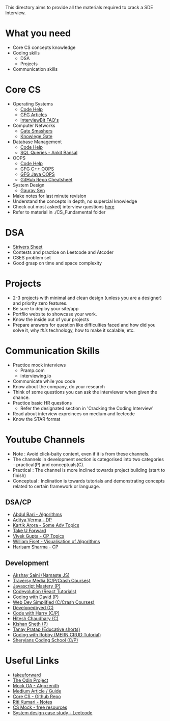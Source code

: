 This directory aims to provide all the materials required to crack a SDE Interview. 

# What you need
- Core CS concepts knowledge
- Coding skills
    - DSA
    - Projects
- Communication skills

# Core CS
- Operating Systems
    - [Code Help](https://www.youtube.com/playlist?list=PLDzeHZWIZsTr3nwuTegHLa2qlI81QweYG)
    - [GFG Articles](https://www.geeksforgeeks.org/operating-systems/)
    - [InterviewBit FAQ's](https://www.interviewbit.com/operating-system-interview-questions/)
- Computer Networks
   - [Gate Smashers](https://www.youtube.com/playlist?list=PLxCzCOWd7aiGFBD2-2joCpWOLUrDLvVV_)
   - [Knowlege Gate](https://www.youtube.com/playlist?list=PLmXKhU9FNesSjFbXSZGF8JF_4LVwwofCd)
- Database Management
  - [Code Help](https://www.youtube.com/playlist?list=PLDzeHZWIZsTpukecmA2p5rhHM14bl2dHU)
  - [SQL Queries - Ankit Bansal](https://www.youtube.com/@ankitbansal6/playlists)
- OOPS
  - [Code Help](https://www.youtube.com/playlist?list=PLDzeHZWIZsTqouGFa8IyE8K-5hbtAppCC)
  - [GFG C++ OOPS](https://www.geeksforgeeks.org/object-oriented-programming-in-cpp/?ref=shm)
  - [GFG Java OOPS](https://www.geeksforgeeks.org/object-oriented-programming-oops-concept-in-java/)
  - [GitHub Repo Cheatsheet](https://github.com/vineethm1627/OOP)
- System Design
  - [Gaurav Sen](https://www.youtube.com/playlist?list=PLMCXHnjXnTnvo6alSjVkgxV-VH6EPyvoX)
- Make notes for last minute revision
- Understand the concepts in depth, no supercial knowledge
- Check out most asked] interview questions [here](https://takeuforward.org/interviews/must-do-questions-for-dbms-cn-os-interviews-sde-core-sheet/)
- Refer to material in ./CS_Fundamental folder


# DSA
- [Strivers Sheet](https://takeuforward.org/interviews/strivers-sde-sheet-top-coding-interview-problems/)
- Contests and practice on Leetcode and Atcoder
- CSES problem set
- Good grasp on time and space complexity
  
# Projects
- 2-3 projects with minimal and clean design (unless you are a designer) and priority zero features.
- Be sure to deploy your site/app
- Portflio website to showcase your work.
- Know the inside out of your projects
- Prepare answers for question like difficulties faced and how did you solve it, why _this_ technology, how to make it scalable, etc.

# Communication Skills
- Practice mock interviews
    - Pramp.com
    - interviewing.io
- Communicate while you code
- Know about the company, do your research
- Think of some questions you can ask the interviewer when given the chance.
- Practice basic HR questions
    - Refer the designated section in 'Cracking the Coding Interview'
- Read about interview expreinces on medium and leetcode
- Know the STAR format

# Youtube Channels
- Note : Avoid click-baity content, even if it is from these channels.
-  The channels in development section is categorised into two categories - practical(P) and conceptuals(C).
- Practical : The channel is more inclined towards project building (start to finish)
- Conceptual : Inclination is towards tutorials and demonstrating concepts related to certain framework or language.
## DSA/CP
- [Abdul Bari - Algorithms](https://www.youtube.com/@abdul_bari)
- [Aditya Verma - DP](https://www.youtube.com/@TheAdityaVerma)
- [Kartik Arora - Some Adv Topics](https://www.youtube.com/@AlgosWithKartik/playlists)
- [Take U Forward](https://www.youtube.com/@takeUforward)
- [Vivek Gupta - CP Topics](https://www.youtube.com/@vivekgupta3484)
- [William Fiset - Visualisation of Algorithms](https://www.youtube.com/@WilliamFiset-videos/playlists)
- [Harisam Sharma - CP](https://www.youtube.com/@Harisamsharma)
## Development
- [Akshay Saini (Namaste JS)](https://www.youtube.com/@akshaymarch7)
- [Traversy Media (C/P/Crash Courses)](https://www.youtube.com/@TraversyMedia)
- [Javascript Mastery (P)](https://www.youtube.com/@javascriptmastery)
- [Codevolution (React Tutorials)](https://www.youtube.com/@Codevolution)
- [Coding with David (P)](https://www.youtube.com/@CodingWithDawid)
- [Web Dev Simplified (C/Crash Courses)](https://www.youtube.com/@WebDevSimplified)
- [Developedbyed (C)](https://www.youtube.com/@developedbyed)
- [Code with Harry (C/P)](https://www.youtube.com/@CodeWithHarry)
- [Hitesh Chaudhary (C)](https://www.youtube.com/@HiteshChoudharydotcom)
- [Kishan Sheth (P)](https://www.youtube.com/@KishanSheth21)
- [Tanay Pratap (Educative shorts)](https://www.youtube.com/@tanaypratap)
- [Coding with Robby (MERN CRUD Tutorial)](https://www.youtube.com/@codingwithrobby)
- [Sheryians Coding School (C/P)](https://www.youtube.com/@thesheryianscodingschool)


# Useful Links 
- [takeuforward](https://takeuforward.org/)
- [The Odin Project](https://www.theodinproject.com/)
- [Mock OA - Algozenith](https://www.practice.algozenith.com/dashboard)
- [Medium Article / Guide](https://medium.com/@devgrowth/the-ultimate-guide-to-software-development-job-interview-prep-146028b773af)
- [Core CS - Github Repo](https://github.com/notescs/notes)
- [Riti Kumari - Notes](https://github.com/riti2409/Resources-for-preparation-Of-Placements)
- [CS Mock - free resources](https://csmock.com/free-resources)
- [System design case study - Leetcode](https://leetcode.com/discuss/interview-question/3653934/complete-system-design-case-studies-bookmark-it)

